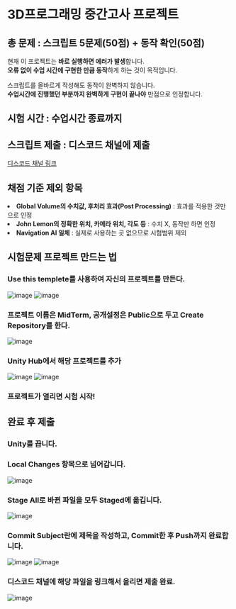 # 3D프로그래밍 중간고사 프로젝트
## 총 문제 : 스크립트 5문제(50점) + 동작 확인(50점)
     
현재 이 프로젝트는 **바로 실행하면 에러가 발생**합니다.<br>
**오류 없이 수업 시간에 구현한 만큼 동작**하게 하는 것이 목적입니다.
      
스크립트를 올바르게 작성해도 동작이 완벽하지 않습니다.<br>
__수업시간에 진행했던 부분까지 완벽하게 구현이 끝나야__ 만점으로 인정합니다.

## 시험 시간 : 수업시간 종료까지

## 스크립트 제출 : 디스코드 채널에 제출
[디스코드 채널 링크](https://discord.gg/urVuYGWsg2)

## 채점 기준 제외 항목
<li><b>Global Volume의 수치값, 후처리 효과(Post Processing)</b> : 효과를 적용한 것만으로 인정</li>
<li><b>John Lemon의 정확한 위치, 카메라 위치, 각도 등</b> : 수치 X, 동작만 하면 인정</li>
<li><b>Navigation AI 일체</b> : 실제로 사용하는 곳 없으므로 시험범위 제외</li>

## 시험문제 프로젝트 만드는 법
### Use this templete를 사용하여 자신의 프로젝트를 만든다. 
![image](https://github.com/hanseungtheshiba/JohnLemon_MidTerm/assets/8674421/89927509-61ab-4a43-bd2f-59d361867ac5)
![image](https://github.com/hanseungtheshiba/JohnLemon_MidTerm/assets/8674421/5a36edd5-e88a-4b07-ac2c-290274c887cf)
### 프로젝트 이름은 MidTerm, 공개설정은 Public으로 두고 Create Repository를 한다. 
![image](https://github.com/hanseungtheshiba/JohnLemon_MidTerm/assets/8674421/cde06752-cdaf-4f58-af7b-6c8457f0317f)
### Unity Hub에서 해당 프로젝트를 추가
![image](https://github.com/hanseungtheshiba/JohnLemon_MidTerm/assets/8674421/3b79b3f9-3d17-44c8-8a93-1dff45d36582)
![image](https://github.com/hanseungtheshiba/JohnLemon_MidTerm/assets/8674421/acc3cb18-be27-4b37-bb91-0d4ecaac2c6a)
### 프로젝트가 열리면 시험 시작!

## 완료 후 제출
### Unity를 끕니다.
### Local Changes 항목으로 넘어갑니다.
![image](https://github.com/hanseungtheshiba/JohnLemon_MidTerm/assets/8674421/c190b9d1-1674-41ad-8220-166131bad566)
### Stage All로 바뀐 파일을 모두 Staged에 옮깁니다.
![image](https://github.com/hanseungtheshiba/JohnLemon_MidTerm/assets/8674421/c52397de-d004-4142-b68b-5d50d3e1c6fe)
### Commit Subject란에 제목을 작성하고, Commit한 후 Push까지 완료합니다.
![image](https://github.com/hanseungtheshiba/JohnLemon_MidTerm/assets/8674421/c0b2e802-6685-4344-8e05-3d869014f8a7)
![image](https://github.com/hanseungtheshiba/JohnLemon_MidTerm/assets/8674421/8938779b-97d2-452d-809c-75038465e84a)
### 디스코드 채널에 해당 파일을 링크해서 올리면 제출 완료.
![image](https://github.com/hanseungtheshiba/JohnLemon_MidTerm/assets/8674421/9d47ca0d-b330-4436-8ced-1fa9c6606170)

